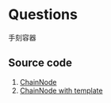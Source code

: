 # Questions

手刻容器

## Source code

1. [ChainNode](./hw9_chainnode.cpp)
2. [ChainNode with template](./hw9_chainnode_template.cpp)
